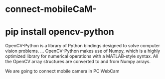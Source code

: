 # connect-mobileCaM-

# pip install opencv-python

OpenCV-Python is a library of Python bindings designed to solve computer vision problems. ... OpenCV-Python makes use of Numpy, which is a highly optimized library for numerical operations with a MATLAB-style syntax. All the OpenCV array structures are converted to and from Numpy arrays.

We are going to connect mobile camera in PC WebCam
